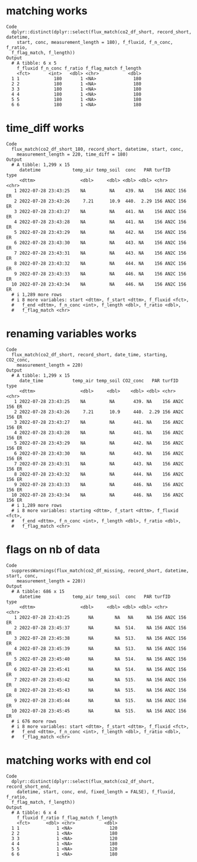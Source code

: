 # matching works

    Code
      dplyr::distinct(dplyr::select(flux_match(co2_df_short, record_short, datetime,
        start, conc, measurement_length = 180), f_fluxid, f_n_conc, f_ratio,
      f_flag_match, f_length))
    Output
      # A tibble: 6 x 5
        f_fluxid f_n_conc f_ratio f_flag_match f_length
        <fct>       <int>   <dbl> <chr>           <dbl>
      1 1             180       1 <NA>              180
      2 2             180       1 <NA>              180
      3 3             180       1 <NA>              180
      4 4             180       1 <NA>              180
      5 5             180       1 <NA>              180
      6 6             180       1 <NA>              180

# time_diff works

    Code
      flux_match(co2_df_short_180, record_short, datetime, start, conc,
        measurement_length = 220, time_diff = 180)
    Output
      # A tibble: 1,299 x 15
         datetime            temp_air temp_soil  conc   PAR turfID       type 
         <dttm>                 <dbl>     <dbl> <dbl> <dbl> <chr>        <chr>
       1 2022-07-28 23:43:25    NA         NA    439. NA    156 AN2C 156 ER   
       2 2022-07-28 23:43:26     7.21      10.9  440.  2.29 156 AN2C 156 ER   
       3 2022-07-28 23:43:27    NA         NA    441. NA    156 AN2C 156 ER   
       4 2022-07-28 23:43:28    NA         NA    441. NA    156 AN2C 156 ER   
       5 2022-07-28 23:43:29    NA         NA    442. NA    156 AN2C 156 ER   
       6 2022-07-28 23:43:30    NA         NA    443. NA    156 AN2C 156 ER   
       7 2022-07-28 23:43:31    NA         NA    443. NA    156 AN2C 156 ER   
       8 2022-07-28 23:43:32    NA         NA    444. NA    156 AN2C 156 ER   
       9 2022-07-28 23:43:33    NA         NA    446. NA    156 AN2C 156 ER   
      10 2022-07-28 23:43:34    NA         NA    446. NA    156 AN2C 156 ER   
      # i 1,289 more rows
      # i 8 more variables: start <dttm>, f_start <dttm>, f_fluxid <fct>,
      #   f_end <dttm>, f_n_conc <int>, f_length <dbl>, f_ratio <dbl>,
      #   f_flag_match <chr>

# renaming variables works

    Code
      flux_match(co2_df_short, record_short, date_time, starting, CO2_conc,
        measurement_length = 220)
    Output
      # A tibble: 1,299 x 15
         date_time           temp_air temp_soil CO2_conc   PAR turfID       type 
         <dttm>                 <dbl>     <dbl>    <dbl> <dbl> <chr>        <chr>
       1 2022-07-28 23:43:25    NA         NA       439. NA    156 AN2C 156 ER   
       2 2022-07-28 23:43:26     7.21      10.9     440.  2.29 156 AN2C 156 ER   
       3 2022-07-28 23:43:27    NA         NA       441. NA    156 AN2C 156 ER   
       4 2022-07-28 23:43:28    NA         NA       441. NA    156 AN2C 156 ER   
       5 2022-07-28 23:43:29    NA         NA       442. NA    156 AN2C 156 ER   
       6 2022-07-28 23:43:30    NA         NA       443. NA    156 AN2C 156 ER   
       7 2022-07-28 23:43:31    NA         NA       443. NA    156 AN2C 156 ER   
       8 2022-07-28 23:43:32    NA         NA       444. NA    156 AN2C 156 ER   
       9 2022-07-28 23:43:33    NA         NA       446. NA    156 AN2C 156 ER   
      10 2022-07-28 23:43:34    NA         NA       446. NA    156 AN2C 156 ER   
      # i 1,289 more rows
      # i 8 more variables: starting <dttm>, f_start <dttm>, f_fluxid <fct>,
      #   f_end <dttm>, f_n_conc <int>, f_length <dbl>, f_ratio <dbl>,
      #   f_flag_match <chr>

# flags on nb of data

    Code
      suppressWarnings(flux_match(co2_df_missing, record_short, datetime, start, conc,
        measurement_length = 220))
    Output
      # A tibble: 686 x 15
         datetime            temp_air temp_soil  conc   PAR turfID       type 
         <dttm>                 <dbl>     <dbl> <dbl> <dbl> <chr>        <chr>
       1 2022-07-28 23:43:25       NA        NA   NA     NA 156 AN2C 156 ER   
       2 2022-07-28 23:45:37       NA        NA  514.    NA 156 AN2C 156 ER   
       3 2022-07-28 23:45:38       NA        NA  513.    NA 156 AN2C 156 ER   
       4 2022-07-28 23:45:39       NA        NA  513.    NA 156 AN2C 156 ER   
       5 2022-07-28 23:45:40       NA        NA  514.    NA 156 AN2C 156 ER   
       6 2022-07-28 23:45:41       NA        NA  514.    NA 156 AN2C 156 ER   
       7 2022-07-28 23:45:42       NA        NA  515.    NA 156 AN2C 156 ER   
       8 2022-07-28 23:45:43       NA        NA  515.    NA 156 AN2C 156 ER   
       9 2022-07-28 23:45:44       NA        NA  515.    NA 156 AN2C 156 ER   
      10 2022-07-28 23:45:45       NA        NA  515.    NA 156 AN2C 156 ER   
      # i 676 more rows
      # i 8 more variables: start <dttm>, f_start <dttm>, f_fluxid <fct>,
      #   f_end <dttm>, f_n_conc <int>, f_length <dbl>, f_ratio <dbl>,
      #   f_flag_match <chr>

# matching works with end col

    Code
      dplyr::distinct(dplyr::select(flux_match(co2_df_short, record_short_end,
        datetime, start, conc, end, fixed_length = FALSE), f_fluxid, f_ratio,
      f_flag_match, f_length))
    Output
      # A tibble: 6 x 4
        f_fluxid f_ratio f_flag_match f_length
        <fct>      <dbl> <chr>           <dbl>
      1 1              1 <NA>              120
      2 2              1 <NA>              180
      3 3              1 <NA>              120
      4 4              1 <NA>              180
      5 5              1 <NA>              120
      6 6              1 <NA>              180

